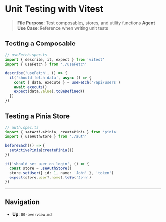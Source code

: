 # Unit Testing with Vitest

> **File Purpose**: Test composables, stores, and utility functions
> **Agent Use Case**: Reference when writing unit tests

## Testing a Composable

```typescript
// useFetch.spec.ts
import { describe, it, expect } from 'vitest'
import { useFetch } from './useFetch'

describe('useFetch', () => {
  it('should fetch data', async () => {
    const { data, execute } = useFetch('/api/users')
    await execute()
    expect(data.value).toBeDefined()
  })
})
```

## Testing a Pinia Store

```typescript
// auth.spec.ts
import { setActivePinia, createPinia } from 'pinia'
import { useAuthStore } from './auth'

beforeEach(() => {
  setActivePinia(createPinia())
})

it('should set user on login', () => {
  const store = useAuthStore()
  store.setUser({ id: 1, name: 'John' }, 'token')
  expect(store.user?.name).toBe('John')
})
```

---

## Navigation
- **Up**: `00-overview.md`
